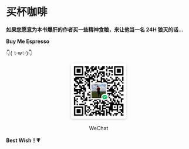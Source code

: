 # 买杯咖啡

**如果您愿意为本书爆肝的作者买一些精神食粮，来让他当一名 24H 狼灭的话...**

**Buy Me Espresso**

👇( ✨w✨)👇
<center>
<figure>
   <img style="border-radius: 0.3125em;
      box-shadow: 0 2px 4px 0 rgba(34,36,38,.12),0 2px 10px 0 rgba(34,36,38,.08);" 
      width = "150" height = "150"
      src="Cover/book_donate_wechat.jpeg" alt="">
   <figcaption>
      <p> WeChat </p>
   </figcaption>
</figure>
</center>

**Best Wish！💗**